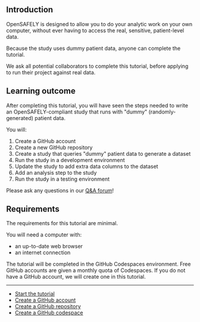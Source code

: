 ## Introduction

OpenSAFELY is designed to allow you to do your analytic work on your own
computer, without ever having to access the real, sensitive, patient-level data.

Because the study uses dummy patient data,
anyone can complete the tutorial.

We ask all potential collaborators to complete this tutorial,
before applying to run their project against real data.

## Learning outcome

After completing this tutorial,
you will have seen the steps needed to
write an OpenSAFELY-compliant study
that runs with "dummy" (randomly-generated) patient data.

You will:

1. Create a GitHub account
2. Create a new GitHub repository
3. Create a study that queries "dummy" patient data to generate a dataset
4. Run the study in a development environment
5. Update the study to add extra data columns to the dataset
6. Add an analysis step to the study
6. Run the study in a testing environment

Please ask any questions in our [Q&A forum](https://github.com/opensafely/documentation/discussions)!

## Requirements

The requirements for this tutorial are minimal.

You will need a computer with:

* an up-to-date web browser
* an internet connection

The tutorial will be completed in the GitHub Codespaces environment.
Free GitHub accounts are given a monthly quota of Codespaces.
If you do not have a GitHub account,
we will create one in this tutorial.

---

* [Start the tutorial](creating-an-opensafely-project/index.md)
* [Create a GitHub account](create-a-github-account/index.md)
* [Create a GitHub repository](create-a-github-repository/index.md)
* [Create a GitHub codespace](create-a-github-codespace/index.md)
